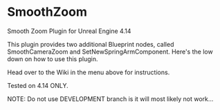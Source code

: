 # SmoothZoom
Smooth Zoom Plugin for Unreal Engine 4.14

This plugin provides two additional Blueprint nodes, called SmoothCameraZoom and SetNewSpringArmComponent.  Here's the low down on how to use this plugin.

Head over to the Wiki in the menu above for instructions.

Tested on 4.14 ONLY.

NOTE: Do not use DEVELOPMENT branch is it will most likely not work...
 

